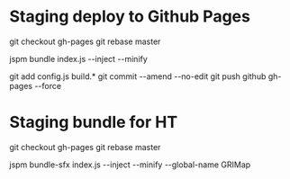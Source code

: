 Staging deploy to Github Pages
==============================

git checkout gh-pages
git rebase master

jspm bundle index.js --inject --minify

git add config.js build.*
git commit --amend --no-edit
git push github gh-pages --force




Staging bundle for HT
=====================

git checkout gh-pages
git rebase master

jspm bundle-sfx index.js  --inject --minify --global-name GRIMap
